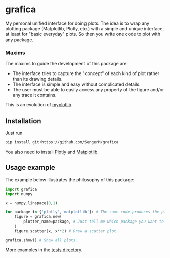 # grafica

My personal unified interface for doing plots. The idea is to wrap any plotting package (Matplotlib, Plotly, etc.) with a simple and unique interface, at least for "basic everyday" plots. So then you write one code to plot with any package.

### Maxims

The maxims to guide the development of this package are:

- The interface tries to capture the "concept" of each kind of plot rather than its drawing details.
- The interface is simple and easy without complicated details.
- The user must be able to easily access any property of the figure and/or any trace it contains.

This is an evolution of [myplotlib](https://github.com/SengerM/myplotlib).

## Installation
Just run
```
pip install git+https://github.com/SengerM/grafica
```
You also need to install [Plotly](https://plotly.com/python/) and [Matplotlib](https://matplotlib.org/).

## Usage example

The example below illustrates the philosophy of this package:
```Python
import grafica
import numpy

x = numpy.linspace(0,1)

for package in {'plotly','matplotlib'}: # The same code produces the plot with each package.
	figure = grafica.new(
		plotter_name=package, # Just tell me which package you want to use, I'll take care of the rest.
	)
	figure.scatter(x, x**2) # Draw a scatter plot.

grafica.show() # Show all plots.

```
More examples in the [tests directory](tests/plotter_tests).
